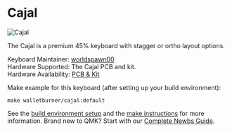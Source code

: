 # Cajal

![Cajal](https://i.imgur.com/mz4LPYD.png)  

The Cajal is a premium 45% keyboard with stagger or ortho layout options.  

Keyboard Maintainer: [worldspawn00](https://github.com/worldspawn00/)  
Hardware Supported: The Cajal PCB and kit.  
Hardware Availability: [PCB & Kit](N/A)  

Make example for this keyboard (after setting up your build environment):

    make walletburner/cajal:default

See the [build environment setup](https://docs.qmk.fm/#/getting_started_build_tools) and the [make instructions](https://docs.qmk.fm/#/getting_started_make_guide) for more information. Brand new to QMK? Start with our [Complete Newbs Guide](https://docs.qmk.fm/#/newbs).

